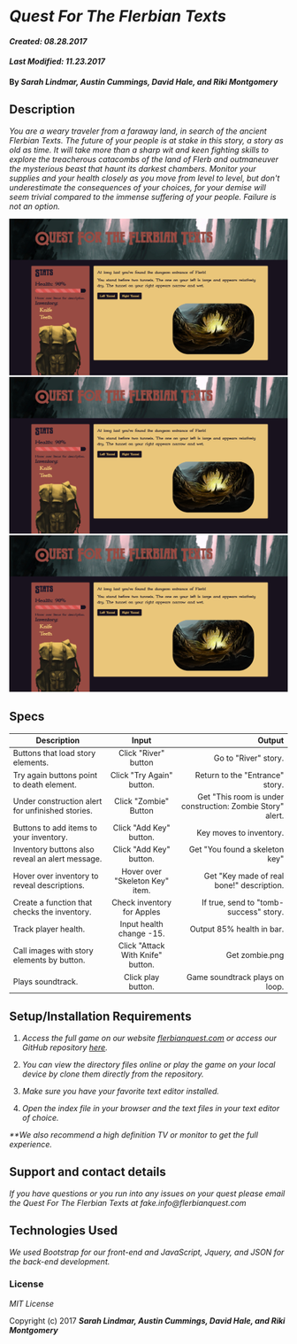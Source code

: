 # _Quest For The Flerbian Texts_

#### _Created: 08.28.2017_
#### _Last Modified: 11.23.2017_

#### By _Sarah Lindmar, Austin Cummings, David Hale, and Riki Montgomery_

## Description

_You are a weary traveler from a faraway land, in search of the ancient Flerbian Texts. The future of your people is at stake in this story, a story as old as time. It will take more than a sharp wit and keen fighting skills to explore the treacherous catacombs of the land of Flerb and outmaneuver the mysterious beast that haunt its darkest chambers. Monitor your supplies and your health closely as you move from level to level, but don't underestimate the consequences of your choices, for your demise will seem trivial compared to the immense suffering of your people. Failure is not an option._

![Screenshot](https://github.com/phuzisham/adventure-game/blob/master/img/cap.png "Screen Capture")
![Screenshot](https://github.com/phuzisham/adventure-game/blob/master/img/cap.png "Screen Capture")
![Screenshot](https://github.com/phuzisham/adventure-game/blob/master/img/cap.png "Screen Capture")


## Specs

| Description        | Input           | Output  |
| ------------- |:-------------:| -----:|
| Buttons that load story elements. | Click "River" button | Go to "River" story. |
| Try again buttons point to death element. | Click "Try Again" button. | Return to the "Entrance" story. |
| Under construction alert for unfinished stories. |  Click "Zombie" Button  | Get "This room is under construction: Zombie Story" alert. |
| Buttons to add items to your inventory. | Click "Add Key" button. | Key moves to inventory. |
| Inventory buttons also reveal an alert message. | Click "Add Key" button. | Get "You found a skeleton key" |
| Hover over inventory to reveal descriptions. | Hover over "Skeleton Key" item. | Get "Key made of real bone!" description. |
| Create a function that checks the inventory. | Check inventory for Apples | If true, send to "tomb-success" story. |
| Track player health. | Input health change -15. | Output 85% health in bar. |
| Call images with story elements by button. | Click "Attack With Knife" button.  | Get zombie.png |
| Plays soundtrack. | Click play button.  | Game soundtrack plays on loop. |

## Setup/Installation Requirements

1. _Access the full game on our website [flerbianquest.com](https://phuzisham.github.io/adventure-game) or access our GitHub repository [here](https://github.com/phuzisham/adventure-game)._

2. _You can view the directory files online or play the game on your local device by clone them directly from the repository._

3. _Make sure you have your favorite text editor installed._

4. _Open the index file in your browser and the text files in your text editor of choice._

_**We also recommend a high definition TV or monitor to get the full experience._

## Support and contact details

_If you have questions or you run into any issues on your quest please email the Quest For The Flerbian Texts at fake.info@flerbianquest.com_

## Technologies Used

_We used Bootstrap for our front-end and JavaScript, Jquery, and JSON for the back-end development._

### License

*MIT License*

Copyright (c) 2017 **_Sarah Lindmar, Austin Cummings, David Hale, and Riki Montgomery_**
